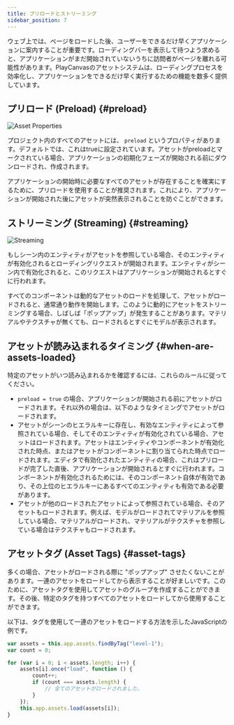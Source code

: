 ```yaml
---
title: プリロードとストリーミング
sidebar_position: 7
---
```


ウェブ上では、ページをロードした後、ユーザーをできるだけ早くアプリケーションに案内することが重要です。ローディングバーを表示して待つよう求めると、アプリケーションがまだ開始されていないうちに訪問者がページを離れる可能性があります。PlayCanvasのアセットシステムは、ローディングプロセスを効率化し、アプリケーションをできるだけ早く実行するための機能を数多く提供しています。

## プリロード (Preload) {#preload}

![Asset Properties](/img/user-manual/assets/preloading-and-streaming/asset-properties.jpg)

プロジェクト内のすべてのアセットには、 `preload` というプロパティがあります。デフォルトでは、これはtrueに設定されています。アセットがpreloadとマークされている場合、アプリケーションの初期化フェーズが開始される前にダウンロードされ、作成されます。

アプリケーションの開始時に必要なすべてのアセットが存在することを確実にするために、プリロードを使用することが推奨されます。これにより、アプリケーションが開始された後にアセットが突然表示されることを防ぐことができます。

## ストリーミング (Streaming) {#streaming}

![Streaming](/img/user-manual/assets/preloading-and-streaming/streaming.gif)

もしシーン内のエンティティがアセットを参照している場合、そのエンティティが有効化されるとローディングリクエストが開始されます。エンティティがシーン内で有効化されると、このリクエストはアプリケーションが開始されるとすぐに行われます。

すべてのコンポーネントは動的なアセットのロードを処理して、アセットがロードされると、通常通り動作を開始します。このように動的にアセットをストリーミングする場合、しばしば「ポップアップ」が発生することがあります。マテリアルやテクスチャが無くても、ロードされるとすぐにモデルが表示されます。

## アセットが読み込まれるタイミング {#when-are-assets-loaded}

特定のアセットがいつ読み込まれるかを確認するには、これらのルールに従ってください。

* `preload = true` の場合、アプリケーションが開始される前にアセットがロードされます。それ以外の場合は、以下のようなタイミングでアセットがロードされます。
* アセットがシーンのヒエラルキーに存在し、有効なエンティティによって参照されている場合、そしてそのエンティティが有効化されている場合、アセットはロードされます。アセットはエンティティやコンポーネントが有効化された時点、またはアセットがコンポーネントに割り当てられた時点でロードされます。エディタで有効化されたエンティティの場合、これはプリロードが完了した直後、アプリケーションが開始されるとすぐに行われます。コンポーネントが有効化されるためには、そのコンポーネント自体が有効であり、その上位のヒエラルキーにあるすべてのエンティティも有効である必要があります。
* アセットが他のロードされたアセットによって参照されている場合、そのアセットもロードされます。例えば、モデルがロードされてマテリアルを参照している場合、マテリアルがロードされ、マテリアルがテクスチャを参照している場合はテクスチャもロードされます。

## アセットタグ (Asset Tags) {#asset-tags}

多くの場合、アセットがロードされる際に "ポップアップ" させたくないことがあります。一連のアセットをロードしてから表示することが好ましいです。このために、アセットタグを使用してアセットのグループを作成することができます。その後、特定のタグを持つすべてのアセットをロードしてから使用することができます。

以下は、タグを使用して一連のアセットをロードする方法を示したJavaScriptの例です。

```javascript
var assets = this.app.assets.findByTag("level-1");
var count = 0;

for (var i = 0; i < assets.length; i++) {
    assets[i].once("load", function () {
        count++;
        if (count === assets.length) {
            // 全てのアセットがロードされました。
        }
    });
    this.app.assets.load(assets[i]);
}
```
